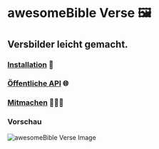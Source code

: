 # awesomeBible Verse 🖼️
## Versbilder leicht gemacht.

### [Installation](https://github.com/awesomebible/verse/blob/master/HOSTING.DE.md) 🔧
### [Öffentliche API](https://github.com/awesomebible/verse/blob/master/API.DE.md) 🌐
### [Mitmachen](CONTRIBUTING.md) 🧑‍🤝‍🧑

### Vorschau
![awesomeBible Verse Image](https://verse.awesomebible.de "Image by awesomebible.de")
